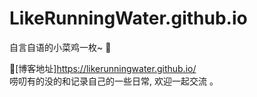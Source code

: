 # LikeRunningWater.github.io

自言自语的小菜鸡一枚~  🐤

📄[博客地址]https://likerunningwater.github.io/  
唠叨有的没的和记录自己的一些日常, 欢迎一起交流 。
